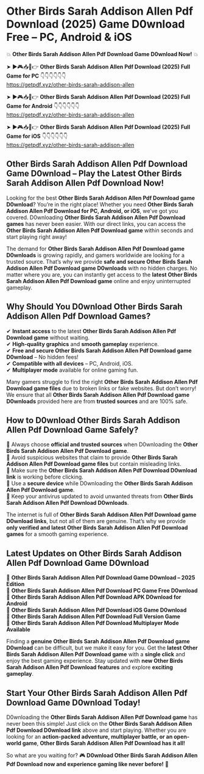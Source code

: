 # Other Birds Sarah Addison Allen Pdf Download (2025) Game D0wnload Free – PC, Android & iOS

💥 **Other Birds Sarah Addison Allen Pdf Download Game D0wnload Now!** 💥  

➤ ►🎮📥📱👉 **Other Birds Sarah Addison Allen Pdf Download (2025) Full Game for PC** 👇👇👇👇👇👇  
https://getpdf.xyz/other-birds-sarah-addison-allen  

➤ ►🎮📥📱👉 **Other Birds Sarah Addison Allen Pdf Download (2025) Full Game for Android** 👇👇👇👇👇👇  
https://getpdf.xyz/other-birds-sarah-addison-allen  

➤ ►🎮📥📱👉 **Other Birds Sarah Addison Allen Pdf Download (2025) Full Game for iOS** 👇👇👇👇👇👇  
https://getpdf.xyz/other-birds-sarah-addison-allen  

## Other Birds Sarah Addison Allen Pdf Download Game D0wnload – Play the Latest Other Birds Sarah Addison Allen Pdf Download Now!

Looking for the best **Other Birds Sarah Addison Allen Pdf Download game D0wnload**? You’re in the right place! Whether you need **Other Birds Sarah Addison Allen Pdf Download for PC, Android, or iOS**, we’ve got you covered. D0wnloading **Other Birds Sarah Addison Allen Pdf Download games** has never been easier. With our direct links, you can access the **Other Birds Sarah Addison Allen Pdf Download game** within seconds and start playing right away!  

The demand for **Other Birds Sarah Addison Allen Pdf Download game D0wnloads** is growing rapidly, and gamers worldwide are looking for a trusted source. That’s why we provide **safe and secure Other Birds Sarah Addison Allen Pdf Download game D0wnloads** with no hidden charges. No matter where you are, you can instantly get access to the **latest Other Birds Sarah Addison Allen Pdf Download game** online and enjoy uninterrupted gameplay.  

## **Why Should You D0wnload Other Birds Sarah Addison Allen Pdf Download Games?**  

✔ **Instant access** to the latest **Other Birds Sarah Addison Allen Pdf Download game** without waiting.  
✔ **High-quality graphics** and **smooth gameplay** experience.  
✔ **Free and secure Other Birds Sarah Addison Allen Pdf Download game D0wnload** – No hidden fees!  
✔ **Compatible with all devices** – PC, Android, iOS.  
✔ **Multiplayer mode** available for online gaming fun.  

Many gamers struggle to find the right **Other Birds Sarah Addison Allen Pdf Download game files** due to broken links or fake websites. But don’t worry! We ensure that all **Other Birds Sarah Addison Allen Pdf Download game D0wnloads** provided here are from **trusted sources** and are 100% safe.  

## **How to D0wnload Other Birds Sarah Addison Allen Pdf Download Game Safely?**  

📌 Always choose **official and trusted sources** when D0wnloading the **Other Birds Sarah Addison Allen Pdf Download game**.  
📌 Avoid suspicious websites that claim to provide **Other Birds Sarah Addison Allen Pdf Download game files** but contain misleading links.  
📌 Make sure the **Other Birds Sarah Addison Allen Pdf Download D0wnload link** is working before clicking.  
📌 Use a **secure device** while D0wnloading the **Other Birds Sarah Addison Allen Pdf Download game**.  
📌 Keep your antivirus updated to avoid unwanted threats from **Other Birds Sarah Addison Allen Pdf Download D0wnloads**.  

The internet is full of **Other Birds Sarah Addison Allen Pdf Download game D0wnload links**, but not all of them are genuine. That’s why we provide **only verified and latest Other Birds Sarah Addison Allen Pdf Download games** for a smooth gaming experience.  

## **Latest Updates on Other Birds Sarah Addison Allen Pdf Download Game D0wnload**  

🔹 **Other Birds Sarah Addison Allen Pdf Download Game D0wnload – 2025 Edition**  
🔹 **Other Birds Sarah Addison Allen Pdf Download PC Game Free D0wnload**  
🔹 **Other Birds Sarah Addison Allen Pdf Download APK D0wnload for Android**  
🔹 **Other Birds Sarah Addison Allen Pdf Download iOS Game D0wnload**  
🔹 **Other Birds Sarah Addison Allen Pdf Download Full Version Game**  
🔹 **Other Birds Sarah Addison Allen Pdf Download Multiplayer Mode Available**  

Finding a **genuine Other Birds Sarah Addison Allen Pdf Download game D0wnload** can be difficult, but we make it easy for you. Get the **latest Other Birds Sarah Addison Allen Pdf Download game** with a **single click** and enjoy the best gaming experience. Stay updated with **new Other Birds Sarah Addison Allen Pdf Download features** and explore **exciting gameplay**.  

## **Start Your Other Birds Sarah Addison Allen Pdf Download Game D0wnload Today!**  

D0wnloading the **Other Birds Sarah Addison Allen Pdf Download game** has never been this simple! Just click on the **Other Birds Sarah Addison Allen Pdf Download D0wnload link** above and start playing. Whether you are looking for an **action-packed adventure, multiplayer battle, or an open-world game**, **Other Birds Sarah Addison Allen Pdf Download has it all!**  

So what are you waiting for? 🎮 **D0wnload Other Birds Sarah Addison Allen Pdf Download now and experience gaming like never before!** 🚀  